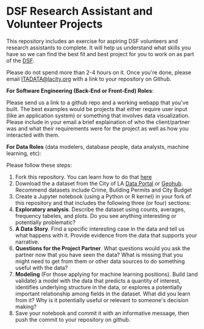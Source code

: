 # DSF Research Assistant and Volunteer Projects
This repository includes an exercise for aspiring DSF volunteers and research assistants to complete. It will help us understand what skills you have so we can find the best fit and best project for you to work on as part of the [DSF](http://dsf.lacity.org).

Please do not spend more than 2-4 hours on it. Once you're done, please email [ITADATA@lacity.org](mailto://ITAData@lacity.org) with a link to your repository on Github. 

**For Software Engineering (Back-End or Front-End) Roles**: 

Please send us a link to a github repo and a working webapp that you've built. The best examples would be projects that either require user input (like an application system) or something that involves data visualization. Please include in your email a brief explaination of who the client/partner was and what their requirements were for the project as well as how you interacted with them.


**For Data Roles** (data modelers, database people, data analysts, machine learning, etc): 

Please follow these steps:

1. Fork this repository. You can learn how to do that [here](https://help.github.com/articles/fork-a-repo/)
2. Download the a dataset from the City of LA [Data Portal](http://data.lacity.org) or [Geohub](http://geohub.lacity.org). Recommend datasets include Crime, Building Permits and City Budget 
3. Create a Jupyter notebook (using a Python or R kernel) in your fork of this repository and that includes the following three (or four) sections:
  1. **Exploratory analysis**. Describe the dataset using counts, averages, frequency tabeles, and plots. Do you see anything interesting or potentially problematic?
  2. **A Data Story**. Find a specific interesting case in the data and tell us what happens with it. Provide evidence from the data that supports your narrative.
  3. **Questions for the Project Partner**. What questions would you ask the partner now that you have seen the data? What is missing that you might need to get from them or other data sources to do something useful with the data?
  4. **Modeling** (For those applying for machine learning positions). Build (and validate) a model with the data that predicts a quantity of interest, identifies underlying structure in the data, or explores a potentially important relationship among fields in the dataset. What did you learn from it? Why is it potentially useful or relevant to someone's decision making?
  5. Save your notebook and commit it with an informative message, then push the commit to your repository on github.
